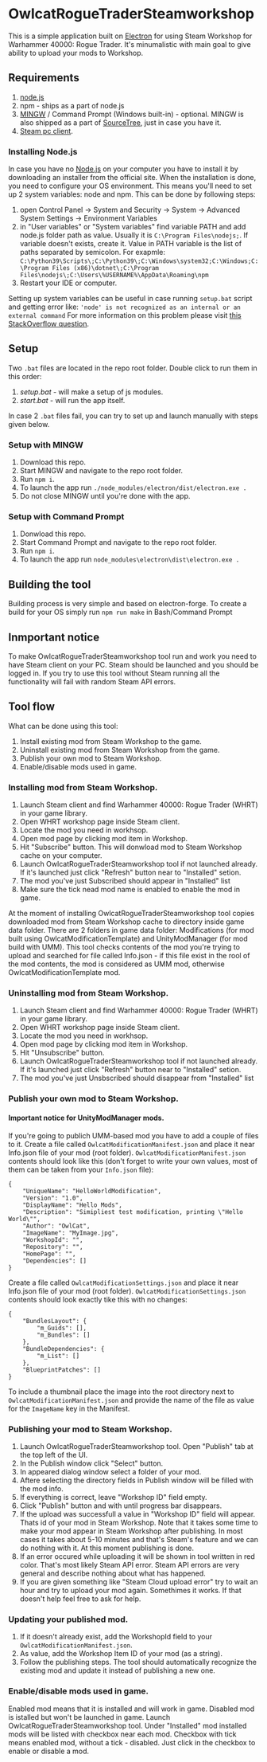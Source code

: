 # OwlcatRogueTraderSteamworkshop
This is a simple application built on [Electron](https://www.electronjs.org/) for using Steam Workshop for Warhammer 40000: Rogue Trader. It's minumalistic with main goal to give ability to upload your mods to Workshop.

## Requirements
1. [node.js](https://nodejs.org/en/download)
2. npm - ships as a part of node.js
3. [MINGW](https://www.mingw-w64.org/) / Command Prompt (Windows built-in) - optional. MINGW is also shipped as a part of [SourceTree](https://www.sourcetreeapp.com/), just in case you have it.
4. [Steam pc client](https://store.steampowered.com/about/).

### Installing Node.js
In case you have no [Node.js](https://nodejs.org/en/download) on your computer you have to install it by downloading an installer from the official site. When the installation is done, you need to configure your OS environment. This means you'll need to set up 2 system variables: node and npm.
This can be done by following steps:
1. open Control Panel -> System and Security -> System -> Advanced System Settings -> Environment Variables
2. in "User variables" or "System variables" find variable PATH and add node.js folder path as value. Usually it is `C:\Program Files\nodejs;`. If variable doesn't exists, create it. Value in PATH variable is the list of paths separated by semicolon. For exapmle: `C:\Python39\Scripts\;C:\Python39\;C:\Windows\system32;C:\Windows;C:\Program Files (x86)\dotnet\;C:\Program Files\nodejs\;C:\Users\%USERNAME%\AppData\Roaming\npm`
3. Restart your IDE or computer.

Setting up system variables can be useful in case running `setup.bat` script and getting error like:
`'node' is not recognized as an internal or an external command`
For more information on this problem please visit [this StackOverflow question](https://stackoverflow.com/questions/23412938/node-is-not-recognized-as-an-internal-or-an-external-command-operable-program).

## Setup 
Two `.bat` files are located in the repo root folder. Double click to run them in this order:
1. *setup.bat* - will make a setup of js modules.
2. *start.bat* - will run the app itself. 

In case 2 `.bat` files fail, you can try to set up and launch manually with steps given below. 

### Setup with MINGW
1. Download this repo.
2. Start MINGW and navigate to the repo root folder.
3. Run `npm i`.
4. To launch the app run `./node_modules/electron/dist/electron.exe .`
5. Do not close MINGW until you're done with the app.

### Setup with Command Prompt
1. Donwload this repo.
2. Start Command Prompt and navigate to the repo root folder.
3. Run `npm i`.
4. To launch the app run `node_modules\electron\dist\electron.exe .`

## Building the tool
Building process is very simple and based on electron-forge. To create a build for your OS simply run `npm run make` in Bash/Command Prompt

## Inmportant notice
To make OwlcatRogueTraderSteamworkshop tool run and work you need to have Steam client on your PC. Steam should be launched and you should be logged in. If you try to use this tool without Steam running all the functionality will fail with random Steam API errors.

## Tool flow
What can be done using this tool:
1. Install existing mod from Steam Workshop to the game.
2. Uninstall existing mod from Steam Workshop from the game.
3. Publish your own mod to Steam Workshop.
4. Enable/disable mods used in game.

### Installing mod from Steam Workshop.
1. Launch Steam client and find Warhammer 40000: Rogue Trader (WHRT) in your game library.
2. Open WHRT workshop page inside Steam client.
3. Locate the mod you need in workhsop.
4. Open mod page by clicking mod item in Workshop.
5. Hit "Subscribe" button. This will donwload mod to Steam Workshop cache on your computer.
6. Launch OwlcatRogueTraderSteamworkshop tool if not launched already. If it's launched just click "Refresh" button near to "Installed" setion.
7. The mod you've just Subscribed should appear in "Installed" list 
8. Make sure the tick nead mod name is enabled to enable the mod in game.

At the moment of installing OwlcatRogueTraderSteamworkshop tool copies downloaded mod from Steam Workshop cache to directory inside game data folder. There are 2 folders in game data folder: Modifications (for mod built using OwlcatModificationTemplate) and UnityModManager (for mod build with UMM). This tool checks contents of the mod you're trying to upload and searched for file called Info.json - if this file exist in the rool of the mod contents, the mod is considered as UMM mod, otherwise OwlcatModificationTemplate mod.

### Uninstalling mod from Steam Workshop.
1. Launch Steam client and find Warhammer 40000: Rogue Trader (WHRT) in your game library.
2. Open WHRT workshop page inside Steam client.
3. Locate the mod you need in workhsop.
4. Open mod page by clicking mod item in Workshop.
5. Hit "Unsubscribe" button. 
6. Launch OwlcatRogueTraderSteamworkshop tool if not launched already. If it's launched just click "Refresh" button near to "Installed" setion.
7. The mod you've just Unsbscribed should disappear from "Installed" list 

### Publish your own mod to Steam Workshop.

#### Important notice for UnityModManager mods.
If you're going to publich UMM-based mod you have to add a couple of files to it. 
Create a file called `OwlcatModificationManifest.json` and place it near Info.json file of your mod (root folder). `OwlcatModificationManifest.json` contents should look like this (don't forget to write your own values, most of them can be taken from your `Info.json` file): 
```
{
    "UniqueName": "HelloWorldModification",
    "Version": "1.0",
    "DisplayName": "Hello Mods",
    "Description": "Simipliest test modification, printing \"Hello World\"",
    "Author": "OwlCat",
	"ImageName": "MyImage.jpg",
	"WorkshopId": "",
	"Repository": "",
	"HomePage": "",
	"Dependencies": []
}
```

Create a file called `OwlcatModificationSettings.json` and place it near Info.json file of your mod (root folder). `OwlcatModificationSettings.json` contents should look exactly tike this with no changes:
```
{
    "BundlesLayout": {
        "m_Guids": [],
        "m_Bundles": []
    },
    "BundleDependencies": {
        "m_List": []
    },
    "BlueprintPatches": []
}
```

To include a thumbnail place the image into the root directory next to `OwlcatModificationManifest.json` and provide the name of the file as value for the `ImageName` key in the Manifest.

### Publishing your mod to Steam Workshop.
1. Launch OwlcatRogueTraderSteamworkshop tool. Open "Publish" tab at the top left of the UI.
2. In the Publish window click "Select" button.
3. In appeared dialog window select a folder of your mod.
4. Aftere selecting the directory fields in Publish window will be filled with the mod info.
5. If everything is correct, leave "Workshop ID" field empty.
6. Click "Publish" button and with until progress bar disappears.
7. If the upload was successfull a value in "Workshop ID" field will appear. Thats id of your mod in Steam Workshop. Note that it takes some time to make your mod appear in Steam Workshop after publishing. In most cases it takes about 5-10 minutes and that's Steam's feature and we can do nothing with it. At this moment publishing is done.
8. If an error occured while uploading it will be shown in tool written in red color. That's most likely Steam API error. Steam API errors are very general and describe nothing about what has happened. 
9. If you are given something like "Steam Cloud upload error" try to wait an hour and try to upload your mod again. Somethimes it works. If that doesn't help feel free to ask for help.

### Updating your published mod.
1. If it doesn't already exist, add the WorkshopId field to your `OwlcatModificationManifest.json`.
2. As value, add the Workshop Item ID of your mod (as a string).
3. Follow the publishing steps. The tool should automatically recognize the existing mod and update it instead of publishing a new one.

### Enable/disable mods used in game.
Enabled mod means that it is installed and will work in game. Disabled mod is istalled but won't be launched in game. Launch OwlcatRogueTraderSteamworkshop tool. Under "Installed" mod installed mods will be listed with checkbox near each mod. Checkbox with tick means enabled mod, without a tick - disabled. Just click in the checkbox to enable or disable a mod.
